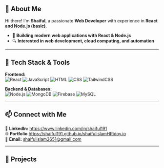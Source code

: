 ## **👋 About Me**  
Hi there! I'm **Shaiful**, a passionate **Web Developer** with experience in **React and Node.js (basic)**. 
- 🚀 **Building modern web applications with React & Node.js**  
- 🔍 **Interested in web development, cloud computing, and automation**  

---

## **🔧 Tech Stack & Tools**  
**Frontend:**  
![React](https://img.shields.io/badge/React-20232A?style=flat&logo=react) ![JavaScript](https://img.shields.io/badge/JavaScript-F7DF1E?style=flat&logo=javascript) ![HTML](https://img.shields.io/badge/HTML5-E34F26?style=flat&logo=html5) ![CSS](https://img.shields.io/badge/CSS3-1572B6?style=flat&logo=css3) ![TailwindCSS](https://img.shields.io/badge/TailwindCSS-38B2AC?style=flat&logo=tailwind-css)  

**Backend & Databases:**  
![Node.js](https://img.shields.io/badge/Node.js-43853D?style=flat&logo=node.js) ![MongoDB](https://img.shields.io/badge/MongoDB-4EA94B?style=flat&logo=mongodb) ![Firebase](https://img.shields.io/badge/Firebase-FFCA28?style=flat&logo=firebase) ![MySQL](https://img.shields.io/badge/MySQL-4479A1?style=flat&logo=mysql)  

---

## 📫 Connect with Me  
💼 **LinkedIn:** https://www.linkedin.com/in/shaiful191  
🌐 **Portfolio** https://shaiful191.github.io/shaifulislamHRidoy.io   
📩 **Email:** shaifulislam2651@gmail.com

---

## **🚀 Projects**    
